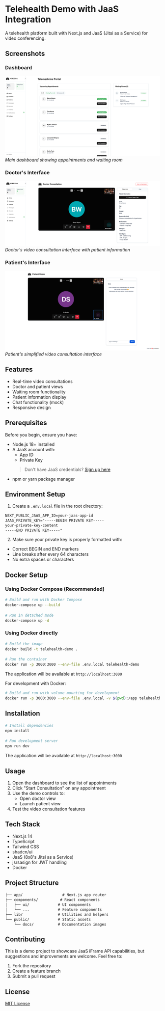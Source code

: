# Telehealth Demo with JaaS Integration

A telehealth platform built with Next.js and JaaS (Jitsi as a Service) for video conferencing.

## Screenshots

### Dashboard
![Dashboard View](public/docs/dashboard.png)
*Main dashboard showing appointments and waiting room*

### Doctor's Interface
![Doctor's View](public/docs/doctor-view.png)
*Doctor's video consultation interface with patient information*

### Patient's Interface
![Patient's View](public/docs/patient-view.png)
*Patient's simplified video consultation interface*

## Features

- Real-time video consultations
- Doctor and patient views
- Waiting room functionality
- Patient information display
- Chat functionality (mock)
- Responsive design

## Prerequisites

Before you begin, ensure you have:
- Node.js 18+ installed
- A JaaS account with:
  - App ID
  - Private Key
  > Don't have JaaS credentials? [Sign up here](https://jaas.8x8.vc/signup?jaas=true)
- npm or yarn package manager

## Environment Setup

1. Create a `.env.local` file in the root directory:
```env
NEXT_PUBLIC_JAAS_APP_ID=your-jaas-app-id
JAAS_PRIVATE_KEY="-----BEGIN PRIVATE KEY-----
your-private-key-content
-----END PRIVATE KEY-----"
```

2. Make sure your private key is properly formatted with:
- Correct BEGIN and END markers
- Line breaks after every 64 characters
- No extra spaces or characters

## Docker Setup

### Using Docker Compose (Recommended)
```bash
# Build and run with Docker Compose
docker-compose up --build

# Run in detached mode
docker-compose up -d
```

### Using Docker directly
```bash
# Build the image
docker build -t telehealth-demo .

# Run the container
docker run -p 3000:3000 --env-file .env.local telehealth-demo
```

The application will be available at `http://localhost:3000`

For development with Docker:
```bash
# Build and run with volume mounting for development
docker run -p 3000:3000 --env-file .env.local -v $(pwd):/app telehealth-demo npm run dev
```

## Installation

```bash
# Install dependencies
npm install

# Run development server
npm run dev
```

The application will be available at `http://localhost:3000`

## Usage

1. Open the dashboard to see the list of appointments
2. Click "Start Consultation" on any appointment
3. Use the demo controls to:
   - Open doctor view
   - Launch patient view
4. Test the video consultation features

## Tech Stack

- Next.js 14
- TypeScript
- Tailwind CSS
- shadcn/ui
- JaaS (8x8's Jitsi as a Service)
- jsrsasign for JWT handling
- Docker

## Project Structure

```
├── app/                  # Next.js app router
├── components/          # React components
│   ├── ui/             # UI components
│   └── ...             # Feature components
├── lib/                # Utilities and helpers
└── public/             # Static assets
    └── docs/           # Documentation images
```

## Contributing

This is a demo project to showcase JaaS iFrame API capabilities, but suggestions and improvements are welcome. Feel free to:
1. Fork the repository
2. Create a feature branch
3. Submit a pull request

## License

[MIT License](LICENSE)
